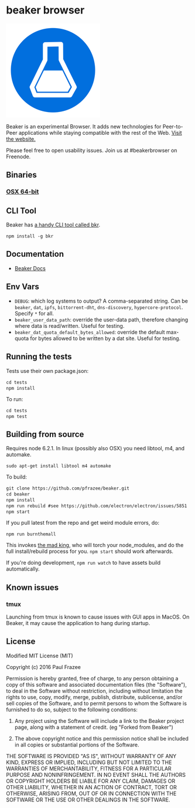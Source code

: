beaker browser
======

![logo.png](build/icons/256x256.png)

Beaker is an experimental Browser.
It adds new technologies for Peer-to-Peer applications while staying compatible with the rest of the Web.
[Visit the website.](https://beakerbrowser.com/)

Please feel free to open usability issues. Join us at #beakerbrowser on Freenode.

## Binaries

### [OSX 64-bit](https://download.beakerbrowser.net/download/latest/osx)

## CLI Tool

Beaker has [a handy CLI tool called bkr](https://github.com/beakerbrowser/bkr).

```
npm install -g bkr
```

## Documentation

- [Beaker Docs](https://beakerbrowser.com/docs/)

## Env Vars

- `DEBUG`: which log systems to output? A comma-separated string. Can be `beaker`, `dat`, `ipfs`, `bittorrent-dht`, `dns-discovery`, `hypercore-protocol`. Specify `*` for all.
- `beaker_user_data_path`: override the user-data path, therefore changing where data is read/written. Useful for testing.
- `beaker_dat_quota_default_bytes_allowed`: override the default max-quota for bytes allowed to be written by a dat site. Useful for testing.

## Running the tests

Tests use their own package.json:

```
cd tests
npm install
```

To run:

```
cd tests
npm test
```

## Building from source

Requires node 6.2.1.
In linux (possibly also OSX) you need libtool, m4, and automake.

```
sudo apt-get install libtool m4 automake
```

To build:

```
git clone https://github.com/pfrazee/beaker.git
cd beaker
npm install
npm run rebuild #see https://github.com/electron/electron/issues/5851
npm start
```

If you pull latest from the repo and get weird module errors, do:

```
npm run burnthemall
```

This invokes [the mad king](http://nerdist.com/wp-content/uploads/2016/05/the-mad-king-game-of-thrones.jpg), who will torch your node_modules, and do the full install/rebuild process for you.
`npm start` should work afterwards.

If you're doing development, `npm run watch` to have assets build automatically.

## Known issues

### tmux

Launching from tmux is known to cause issues with GUI apps in MacOS. On Beaker, it may cause the application to hang during startup.

## License

Modified MIT License (MIT)

Copyright (c) 2016 Paul Frazee

Permission is hereby granted, free of charge, to any person obtaining a copy
of this software and associated documentation files (the "Software"), to deal
in the Software without restriction, including without limitation the rights
to use, copy, modify, merge, publish, distribute, sublicense, and/or sell
copies of the Software, and to permit persons to whom the Software is
furnished to do so, subject to the following conditions:

 1. Any project using the Software will include a link to the Beaker project page,
along with a statement of credit. (eg "Forked from Beaker")

 2. The above copyright notice and this permission notice shall be included in all
copies or substantial portions of the Software.

THE SOFTWARE IS PROVIDED "AS IS", WITHOUT WARRANTY OF ANY KIND, EXPRESS OR
IMPLIED, INCLUDING BUT NOT LIMITED TO THE WARRANTIES OF MERCHANTABILITY,
FITNESS FOR A PARTICULAR PURPOSE AND NONINFRINGEMENT. IN NO EVENT SHALL THE
AUTHORS OR COPYRIGHT HOLDERS BE LIABLE FOR ANY CLAIM, DAMAGES OR OTHER
LIABILITY, WHETHER IN AN ACTION OF CONTRACT, TORT OR OTHERWISE, ARISING FROM,
OUT OF OR IN CONNECTION WITH THE SOFTWARE OR THE USE OR OTHER DEALINGS IN THE
SOFTWARE.
